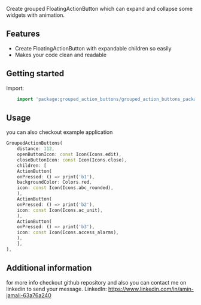 <!--
    Developer: Amin Jamali
    Email: aminjamalipc80@gmail.com
    LinkedIn: https://www.linkedin.com/in/amin-jamali-63a76a240
    StackOverFlow : https://stackoverflow.com/users/16264211/amin-jamali
-->

Create grouped FloatingActionButton which can expand and collapse some widgets with animation.

## Features

- Create FloatingActionButton with expandable children so easily
- Makes your code clean and readable


## Getting started

Import:
```dart
    import 'package:grouped_action_buttons/grouped_action_buttons_package.dart';
```


## Usage

you can also checkout example application

```dart
GroupedActionButtons(
    distance: 112,
    openButtonIcon: const Icon(Icons.edit),
    closeButtonIcon: const Icon(Icons.close),
    children: [
    ActionButton(
    onPressed: () => print('b1'),
    backgroundColor: Colors.red,
    icon: const Icon(Icons.abc_rounded),
    ),
    ActionButton(
    onPressed: () => print('b2'),
    icon: const Icon(Icons.ac_unit),
    ),
    ActionButton(
    onPressed: () => print('b3'),
    icon: const Icon(Icons.access_alarms),
    ),
    ],
),
```

## Additional information

for more info checkout github repository and also you can contact me on linkedin to send your message.
LinkedIn: https://www.linkedin.com/in/amin-jamali-63a76a240

